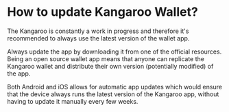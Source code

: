 # How to update Kangaroo Wallet?

The Kangaroo is constantly a work in progress and therefore it's recommended to always use the latest version of the wallet app.

Always update the app by downloading it from one of the official resources. Being an open source wallet app means that anyone can replicate the Kangaroo wallet and distribute their own version (potentially modified) of the app.


Both Android and iOS allows for automatic app updates which would ensure that the device always runs the latest version of the Kangaroo app, without having to update it manually every few weeks.
